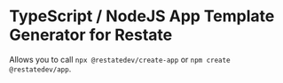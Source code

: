 # TypeScript / NodeJS App Template Generator for Restate

Allows you to call `npx @restatedev/create-app` or `npm create @restatedev/app`.
